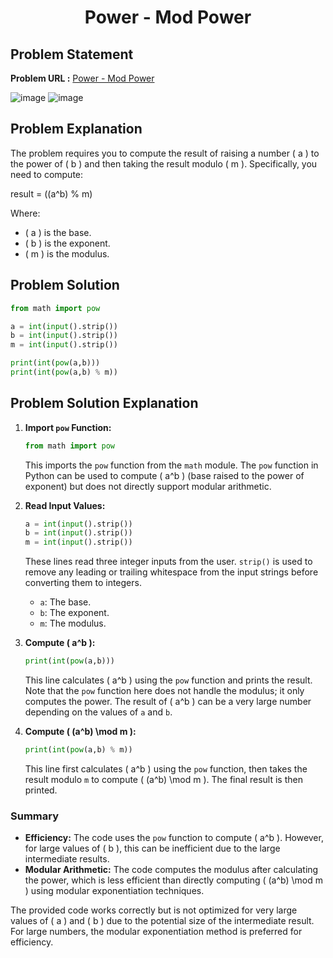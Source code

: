 <h1 align='center'>Power - Mod Power</h1>

## Problem Statement

**Problem URL :** [Power - Mod Power](https://www.hackerrank.com/challenges/python-power-mod-power/problem?isFullScreen=true)

![image](https://github.com/user-attachments/assets/54ca1ec5-8115-4134-b182-175a2e00a8f7)
![image](https://github.com/user-attachments/assets/5ac6cb41-6c12-4bd7-9e5a-007a80f31c20)


## Problem Explanation

The problem requires you to compute the result of raising a number \( a \) to the power of \( b \) and then taking the result modulo \( m \). Specifically, you need to compute:

result = ((a^b) % m)

Where:
- \( a \) is the base.
- \( b \) is the exponent.
- \( m \) is the modulus.

## Problem Solution

```python
from math import pow

a = int(input().strip())
b = int(input().strip())
m = int(input().strip())

print(int(pow(a,b)))
print(int(pow(a,b) % m))
```


## Problem Solution Explanation

1. **Import `pow` Function:**
   ```python
   from math import pow
   ```
   This imports the `pow` function from the `math` module. The `pow` function in Python can be used to compute \( a^b \) (base raised to the power of exponent) but does not directly support modular arithmetic.

2. **Read Input Values:**
   ```python
   a = int(input().strip())
   b = int(input().strip())
   m = int(input().strip())
   ```
   These lines read three integer inputs from the user. `strip()` is used to remove any leading or trailing whitespace from the input strings before converting them to integers.

   - `a`: The base.
   - `b`: The exponent.
   - `m`: The modulus.

3. **Compute \( a^b \):**
   ```python
   print(int(pow(a,b)))
   ```
   This line calculates \( a^b \) using the `pow` function and prints the result. Note that the `pow` function here does not handle the modulus; it only computes the power. The result of \( a^b \) can be a very large number depending on the values of `a` and `b`.

4. **Compute \( (a^b) \mod m \):**
   ```python
   print(int(pow(a,b) % m))
   ```
   This line first calculates \( a^b \) using the `pow` function, then takes the result modulo `m` to compute \( (a^b) \mod m \). The final result is then printed. 

### Summary

- **Efficiency:** The code uses the `pow` function to compute \( a^b \). However, for large values of \( b \), this can be inefficient due to the large intermediate results.
- **Modular Arithmetic:** The code computes the modulus after calculating the power, which is less efficient than directly computing \( (a^b) \mod m \) using modular exponentiation techniques.

The provided code works correctly but is not optimized for very large values of \( a \) and \( b \) due to the potential size of the intermediate result. For large numbers, the modular exponentiation method is preferred for efficiency.
